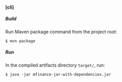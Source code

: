 #### [cli]

##### Build
Run Maven package command from the project root:
 
    $ mvn package
 
##### Run
In the compiled artifacts directory `target/`, run:
 
    $ java -jar mfinance-jar-with-dependencies.jar
 

